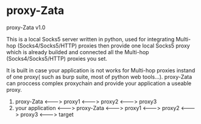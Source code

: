 # proxy-Zata

proxy-Zata
v1.0

This is a local Socks5 server written in python, used for integrating Multi-hop (Socks4/Socks5/HTTP) proxies then provide one local Socks5 proxy which is already builded and connected all the Multi-hop (Socks4/Socks5/HTTP) proxies you set. 

It is built in case your application is not works for Multi-hop proxies instand of one proxy( such as burp suite, most of python web tools...). proxy-Zata can proccess complex proxychain and provide your application a useable proxy.

1. proxy-Zata <---> proxy1 <---> proxy2 <---> proxy3
2. your application <---> proxy-Zata <---> proxy1 <---> proxy2 <---> proxy3 <---> target
